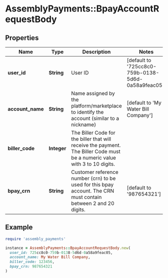 # AssemblyPayments::BpayAccountRequestBody

## Properties

| Name | Type | Description | Notes |
| ---- | ---- | ----------- | ----- |
| **user_id** | **String** | User ID | [default to &#39;725cc8c0-759b-0138-5d6d-0a58a9feac05&#39;] |
| **account_name** | **String** | Name assigned by the platform/marketplace to identify the account (similar to a nickname) | [default to &#39;My Water Bill Company&#39;] |
| **biller_code** | **Integer** | The Biller Code for the biller that will receive the payment. The Biller Code must be a numeric value with 3 to 10 digits. |  |
| **bpay_crn** | **String** | Customer reference number (crn) to be used for this bpay account. The CRN must contain between 2 and 20 digits. | [default to &#39;987654321&#39;] |

## Example

```ruby
require 'assembly_payments'

instance = AssemblyPayments::BpayAccountRequestBody.new(
  user_id: 725cc8c0-759b-0138-5d6d-0a58a9feac05,
  account_name: My Water Bill Company,
  biller_code: 123456,
  bpay_crn: 987654321
)
```

